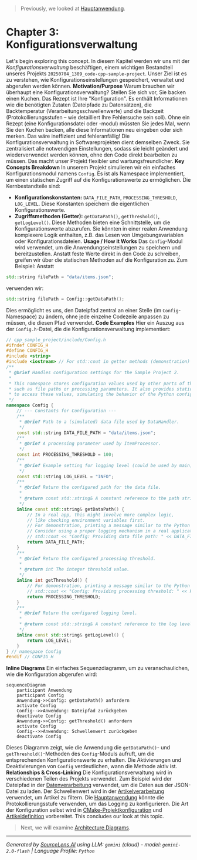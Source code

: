 > Previously, we looked at [Hauptanwendung](05_hauptanwendung.md).

# Chapter 3: Konfigurationsverwaltung
Let's begin exploring this concept. In diesem Kapitel werden wir uns mit der *Konfigurationsverwaltung* beschäftigen, einem wichtigen Bestandteil unseres Projekts `20250704_1309_code-cpp-sample-project`. Unser Ziel ist es zu verstehen, wie Konfigurationseinstellungen gespeichert, verwaltet und abgerufen werden können.
**Motivation/Purpose**
Warum brauchen wir überhaupt eine Konfigurationsverwaltung? Stellen Sie sich vor, Sie backen einen Kuchen. Das Rezept ist Ihre "Konfiguration". Es enthält Informationen wie die benötigten Zutaten (Dateipfade zu Datensätzen), die Backtemperatur (Verarbeitungsschwellenwerte) und die Backzeit (Protokollierungsstufen – wie detailliert Ihre Fehlersuche sein soll).
Ohne ein Rezept (eine Konfigurationsdatei oder -modul) müssten Sie jedes Mal, wenn Sie den Kuchen backen, alle diese Informationen neu eingeben oder sich merken. Das wäre ineffizient und fehleranfällig!
Die Konfigurationsverwaltung in Softwareprojekten dient demselben Zweck. Sie zentralisiert alle notwendigen Einstellungen, sodass sie leicht geändert und wiederverwendet werden können, ohne den Code direkt bearbeiten zu müssen. Das macht unser Projekt flexibler und wartungsfreundlicher.
**Key Concepts Breakdown**
In unserem Projekt simulieren wir ein einfaches Konfigurationsmodul namens `Config`. Es ist als Namespace implementiert, um einen statischen Zugriff auf die Konfigurationswerte zu ermöglichen. Die Kernbestandteile sind:
*   **Konfigurationskonstanten:** `DATA_FILE_PATH`, `PROCESSING_THRESHOLD`, `LOG_LEVEL`. Diese Konstanten speichern die eigentlichen Konfigurationswerte.
*   **Zugriffsmethoden (Getter):** `getDataPath()`, `getThreshold()`, `getLogLevel()`. Diese Methoden bieten eine Schnittstelle, um die Konfigurationswerte abzurufen. Sie könnten in einer realen Anwendung komplexere Logik enthalten, z.B. das Lesen von Umgebungsvariablen oder Konfigurationsdateien.
**Usage / How it Works**
Das `Config`-Modul wird verwendet, um die Anwendungseinstellungen zu speichern und bereitzustellen. Anstatt feste Werte direkt in den Code zu schreiben, greifen wir über die statischen Methoden auf die Konfiguration zu.
Zum Beispiel:
Anstatt
```cpp
std::string filePath = "data/items.json";
```
verwenden wir:
```cpp
std::string filePath = Config::getDataPath();
```
Dies ermöglicht es uns, den Dateipfad zentral an einer Stelle (im `Config`-Namespace) zu ändern, ohne jede einzelne Codezeile anpassen zu müssen, die diesen Pfad verwendet.
**Code Examples**
Hier ein Auszug aus der `Config.h`-Datei, die die Konfigurationsverwaltung implementiert:
```cpp
// cpp_sample_project/include/Config.h
#ifndef CONFIG_H
#define CONFIG_H
#include <string>
#include <iostream> // For std::cout in getter methods (demonstration)
/**
 * @brief Handles configuration settings for the Sample Project 2.
 *
 * This namespace stores configuration values used by other parts of the application,
 * such as file paths or processing parameters. It also provides static methods
 * to access these values, simulating the behavior of the Python config module.
 */
namespace Config {
    // --- Constants for Configuration ---
    /**
     * @brief Path to a (simulated) data file used by DataHandler.
     */
    const std::string DATA_FILE_PATH = "data/items.json";
    /**
     * @brief A processing parameter used by ItemProcessor.
     */
    const int PROCESSING_THRESHOLD = 100;
    /**
     * @brief Example setting for logging level (could be used by main).
     */
    const std::string LOG_LEVEL = "INFO";
    /**
     * @brief Return the configured path for the data file.
     *
     * @return const std::string& A constant reference to the path string for the data file.
     */
    inline const std::string& getDataPath() {
        // In a real app, this might involve more complex logic,
        // like checking environment variables first.
        // For demonstration, printing a message similar to the Python example.
        // Consider using a proper logging mechanism in a real application.
        // std::cout << "Config: Providing data file path: " << DATA_FILE_PATH << std::endl;
        return DATA_FILE_PATH;
    }
    /**
     * @brief Return the configured processing threshold.
     *
     * @return int The integer threshold value.
     */
    inline int getThreshold() {
        // For demonstration, printing a message similar to the Python example.
        // std::cout << "Config: Providing processing threshold: " << PROCESSING_THRESHOLD << std::endl;
        return PROCESSING_THRESHOLD;
    }
    /**
     * @brief Return the configured logging level.
     *
     * @return const std::string& A constant reference to the log level string.
     */
    inline const std::string& getLogLevel() {
        return LOG_LEVEL;
    }
} // namespace Config
#endif // CONFIG_H
```
**Inline Diagrams**
Ein einfaches Sequenzdiagramm, um zu veranschaulichen, wie die Konfiguration abgerufen wird:
```mermaid
sequenceDiagram
    participant Anwendung
    participant Config
    Anwendung->>Config: getDataPath() anfordern
    activate Config
    Config-->>Anwendung: Dateipfad zurückgeben
    deactivate Config
    Anwendung->>Config: getThreshold() anfordern
    activate Config
    Config-->>Anwendung: Schwellenwert zurückgeben
    deactivate Config
```
Dieses Diagramm zeigt, wie die Anwendung die `getDataPath()`- und `getThreshold()`-Methoden des `Config`-Moduls aufruft, um die entsprechenden Konfigurationswerte zu erhalten. Die Aktivierungen und Deaktivierungen von `Config` verdeutlichen, wann die Methode aktiv ist.
**Relationships & Cross-Linking**
Die Konfigurationsverwaltung wird in verschiedenen Teilen des Projekts verwendet. Zum Beispiel wird der Dateipfad in der [Datenverarbeitung](04_datenverarbeitung.md) verwendet, um die Daten aus der JSON-Datei zu laden. Der Schwellenwert wird in der [Artikelverarbeitung](05_artikelverarbeitung.md) verwendet, um Artikel zu filtern. Die [Hauptanwendung](06_hauptanwendung.md) könnte die Protokollierungsstufe verwenden, um das Logging zu konfigurieren. Die Art der Konfiguration selbst wird in [CMake-Projektkonfiguration](01_cmake-projektkonfiguration.md) und [Artikeldefinition](02_artikeldefinition.md) vorbereitet.
This concludes our look at this topic.

> Next, we will examine [Architecture Diagrams](07_diagrams.md).


---

*Generated by [SourceLens AI](https://github.com/openXFlow/sourceLensAI) using LLM: `gemini` (cloud) - model: `gemini-2.0-flash` | Language Profile: `Python`*